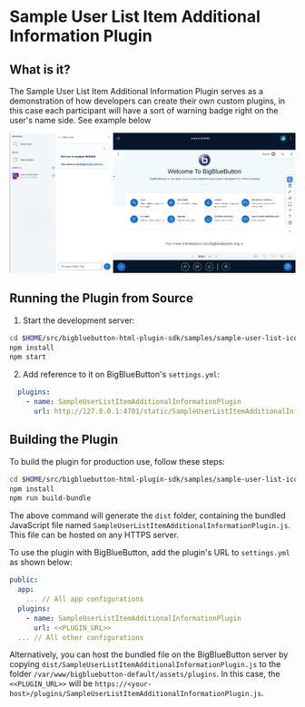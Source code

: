 # Sample User List Item Additional Information Plugin

## What is it?

The Sample User List Item Additional Information Plugin serves as a demonstration of how developers can create their own custom plugins, in this case each participant will have a sort of warning badge right on the user's name side. See example below

![Gif of plugin demo](./public/assets/plugin.png)

## Running the Plugin from Source

1. Start the development server:

```bash
cd $HOME/src/bigbluebutton-html-plugin-sdk/samples/sample-user-list-icon-plugin
npm install
npm start
```

2. Add reference to it on BigBlueButton's `settings.yml`:

```yaml
  plugins:
    - name: SampleUserListItemAdditionalInformationPlugin
      url: http://127.0.0.1:4701/static/SampleUserListItemAdditionalInformationPlugin.js
```

## Building the Plugin

To build the plugin for production use, follow these steps:

```bash
cd $HOME/src/bigbluebutton-html-plugin-sdk/samples/sample-user-list-icon-plugin
npm install
npm run build-bundle
```

The above command will generate the `dist` folder, containing the bundled JavaScript file named `SampleUserListItemAdditionalInformationPlugin.js`. This file can be hosted on any HTTPS server.

To use the plugin with BigBlueButton, add the plugin's URL to `settings.yml` as shown below:

```yaml
public:
  app:
    ... // All app configurations
  plugins:
    - name: SampleUserListItemAdditionalInformationPlugin
      url: <<PLUGIN_URL>>
  ... // All other configurations
```

Alternatively, you can host the bundled file on the BigBlueButton server by copying `dist/SampleUserListItemAdditionalInformationPlugin.js` to the folder `/var/www/bigbluebutton-default/assets/plugins`. In this case, the `<<PLUGIN_URL>>` will be `https://<your-host>/plugins/SampleUserListItemAdditionalInformationPlugin.js`.
